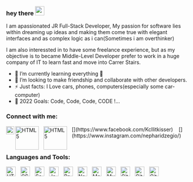 ### hey there <img src="https://media.giphy.com/media/hvRJCLFzcasrR4ia7z/giphy.gif" width="25px">

I am apassionated JR Full-Stack Developer, My passion for software lies within dreaming up ideas and making them come true with elegant interfaces and as complex logic as i can(Sometimes i am overthinker)

I am also interessted in to have some freelance experience, but as my objective is to became  Middle-Level Developer prefer to work in a huge company of IT to learn fast and move into Carrer Stairs.

- 🌱 I’m currently learning everything 🤣
- 👯 I’m looking to make friendship and collaborate with other developers.
- ⚡ Just facts: I Love cars, phones, computers(especially some car-computer)
- 🥅 2022 Goals: Code, Code, Code, CODE !...

### Connect with me:

<a href="https://www.instagram.com/abhisheknaiidu/">
  <img align="left" alt="Abhishek's Instagram" width="22px" src="https://raw.githubusercontent.com/hussainweb/hussainweb/main/icons/instagram.png" />
</a>
[<img align="left" alt="HTML5" width="64px" src="https://www.google.com/url?sa=i&url=https%3A%2F%2Fit.m.wikipedia.org%2Fwiki%2FFile%3AFacebook_logo_36x36.svg&psig=AOvVaw2VEokMamH_X61I4ysGW38J&ust=1654012278246000&source=images&cd=vfe&ved=0CAwQjRxqFwoTCPiM9oTKh_gCFQAAAAAdAAAAABAD" style="padding-right:10px;" />](https://www.facebook.com/Kcllitkisser)
&nbsp;&nbsp;
[<img align="left" alt="HTML5" width="64px" src="https://www.google.com/url?sa=i&url=https%3A%2F%2Fcommons.wikimedia.org%2Fwiki%2FFile%3AInstagram_logo_2016.svg&psig=AOvVaw1o6JGKZhz11rJ69rjvVW2i&ust=1654012310562000&source=images&cd=vfe&ved=0CAwQjRxqFwoTCIjWm5XKh_gCFQAAAAAdAAAAABAD" style="padding-right:10px;" />](https://www.instagram.com/nepharidzegio/)


<br />
<br />


### Languages and Tools:

<img align="left" alt="HTML5" width="26px" src="https://cdn.jsdelivr.net/gh/devicons/devicon/icons/html5/html5-original.svg" style="padding-right:10px;" />
<img align="left" alt="CSS3" width="26px" src="https://cdn.jsdelivr.net/gh/devicons/devicon/icons/css3/css3-original.svg" style="padding-right:10px;" />
<img align="left" alt="Sass" width="26px" src="https://cdn.jsdelivr.net/gh/devicons/devicon/icons/sass/sass-original.svg" style="padding-right:10px;" />
<img align="left" alt="JavaScript" width="26px" src="https://cdn.jsdelivr.net/gh/devicons/devicon/icons/javascript/javascript-original.svg" style="padding-right:10px;" />
<img align="left" alt="React" width="26px" src="https://cdn.jsdelivr.net/gh/devicons/devicon/icons/react/react-original.svg" style="padding-right:10px;" />
<img align="left" alt="Node.js" width="26px" src="https://cdn.jsdelivr.net/gh/devicons/devicon/icons/nodejs/nodejs-original.svg" style="padding-right:10px;" />
<img align="left" alt="MongoDB" width="26px" src="https://cdn.jsdelivr.net/gh/devicons/devicon/icons/mongodb/mongodb-original.svg" style="padding-right:10px;" />
<img align="left" alt="MySQL" width="26px" src="https://cdn.jsdelivr.net/gh/devicons/devicon/icons/mysql/mysql-original.svg" style="padding-right:10px;" />
<img align="left" alt="Git" width="26px" src="https://cdn.jsdelivr.net/gh/devicons/devicon/icons/git/git-original.svg" style="padding-right:10px;" />
<img align="left" alt="GitHub" width="26px" src="https://user-images.githubusercontent.com/3369400/139447912-e0f43f33-6d9f-45f8-be46-2df5bbc91289.png" style="padding-right:10px;" />
<img align="left" alt="GitHub" width="26px" src="https://user-images.githubusercontent.com/3369400/139448065-39a229ba-4b06-434b-bc67-616e2ed80c8f.png" style="padding-right:10px;" />

<br />
<br />

